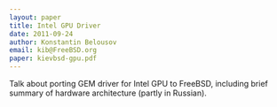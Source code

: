 ```yaml
---
layout: paper
title: Intel GPU Driver
date: 2011-09-24
author: Konstantin Belousov
email: kib@FreeBSD.org
paper: kievbsd-gpu.pdf
---
```

Talk about porting GEM driver for Intel GPU to FreeBSD, including brief
summary of hardware architecture (partly in Russian).
